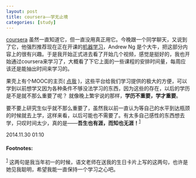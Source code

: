 ```yaml
---
layout: post
title: coursera——学无止境
categories: [study]
---
```


[coursera](https://www.coursera.org/) 虽然一直知道它，但一直没用真正用它。今晚跟一个同学聊天，又说到了它，他强烈推荐现在正在开课的[机器学习](https://class.coursera.org/ml-007)，Andrew Ng 是个大牛，把这部分内容上的很有兴趣。于是我开始正式进去看了开始几个视频，感觉是挺好的，我也开始通过coursera来学习了，大概看了下它上面的一些课程的安排时间量，每周应该还是能抽出时间来学习的。

果壳上有个MOOC的主页( [点我](http://mooc.guokr.com/) )，这些平台给我们学习提供的极大的方便，可以学到以前想学又因为各种条件不够没法学习的东西，因为这些的存在，以后的学历是不是就不那么重要了呢？ 就像晚上繁宇说的那样，**学历不重要，学才重要**。

要不要上研究生似乎就不那么重要了，虽然我以前一直认为等自己的水平到达瓶颈的时候就去上学，这样来看，以后可能也不需要了。有太多自己感性的东西想去学，只叹时间太少，真的是——**吾生也有涯，而知也无涯！**<sup><a href="#fn:1" name="fnref:1">1</a></sup>

2014.11.30 01:10

#### Footnotes: ####
<sup><a href="#fnref:1" name="fn:1">1</a></sup> 这两句是我当年初一的时候，语文老师在送我的生日卡片上写的这两句，也许是她见我聪明，希望我能一直保持一个学习之心吧。